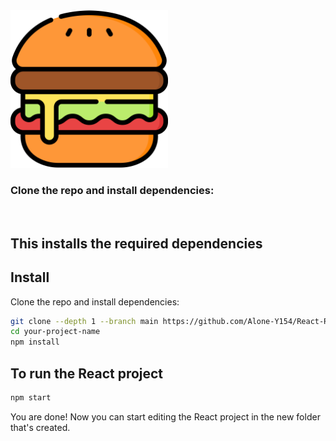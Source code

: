 <img src="public/logo.svg" width="50%" height="50%" display="flex" align-items="center" text-align="center" justify-content="center"/>



<br>

### Clone the repo and install dependencies:


<br>


## This installs the required dependencies
## Install

Clone the repo and install dependencies:

```bash
git clone --depth 1 --branch main https://github.com/Alone-Y154/React-Recipe-App.git your-project-name
cd your-project-name
npm install
```


## To run the React project

```bash
npm start
```

You are done! Now you can start editing the React project in the new folder that's created.
